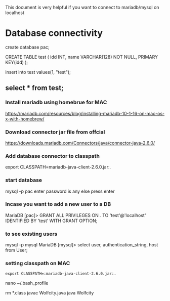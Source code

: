 This document is very helpful if you want to connect to mariadb/mysql on localhost

# Database connectivity
create database pac;

CREATE TABLE test (
    idd INT,
    name VARCHAR(128) NOT NULL,
    PRIMARY KEY(idd)
);

insert into test values(1, "test");

select * from test;
------------------------------------------------
### Install mariadb using homebrue for MAC
https://mariadb.com/resources/blog/installing-mariadb-10-1-16-on-mac-os-x-with-homebrew/


### Download connector jar file from offcial
https://downloads.mariadb.com/Connectors/java/connector-java-2.6.0/

### Add database connector to classpath
export CLASSPATH=mariadb-java-client-2.6.0.jar:.

### start database
mysql -p pac
enter password is any else press enter

### Incase you want to add a new user to a DB
MariaDB [pac]> GRANT ALL PRIVILEGES ON *.* TO 'test'@'localhost' IDENTIFIED BY 'test' WITH GRANT OPTION;

### to see existing users
mysql -p mysql
MariaDB [mysql]> select user, authentication_string, host from User;

### setting classpath on MAC
```export CLASSPATH=:mariadb-java-client-2.6.0.jar:.```

nano ~/.bash_profile


rm *.class
javac Wolfcity.java 
java Wolfcity